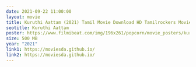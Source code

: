 ```yaml
---
date: 2021-09-22 11:00:00
layout: movie
title: Kuruthi Aattam (2021) Tamil Movie Download HD Tamilrockers Moviesda
seotitle: Kuruthi Aattam
poster: https://www.filmibeat.com/img/196x261/popcorn/movie_posters/kuruthiaattam-20201210114042-17539.jpg
size: 500 MB
year: "2021"
link1: https://moviesda.github.io/
link2: https://moviesda.github.io/
---
```

